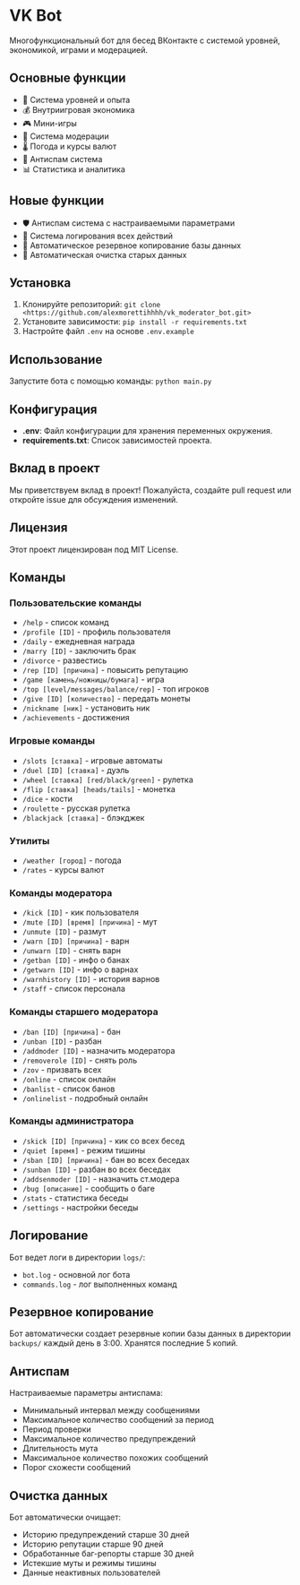 # VK Bot

Многофункциональный бот для бесед ВКонтакте с системой уровней, экономикой, играми и модерацией.

## Основные функции

- 👥 Система уровней и опыта
- 💰 Внутриигровая экономика
- 🎮 Мини-игры
- 👮 Система модерации
- 🌡️ Погода и курсы валют
- 🤖 Антиспам система
- 📊 Статистика и аналитика

## Новые функции

- 🛡️ Антиспам система с настраиваемыми параметрами
- 📝 Система логирования всех действий
- 💾 Автоматическое резервное копирование базы данных
- 🧹 Автоматическая очистка старых данных

## Установка

1. Клонируйте репозиторий: `git clone <https://github.com/alexmorettihhhh/vk_moderator_bot.git>`
2. Установите зависимости: `pip install -r requirements.txt`
3. Настройте файл `.env` на основе `.env.example`

## Использование

Запустите бота с помощью команды: `python main.py`

## Конфигурация

- **.env**: Файл конфигурации для хранения переменных окружения.
- **requirements.txt**: Список зависимостей проекта.

## Вклад в проект

Мы приветствуем вклад в проект! Пожалуйста, создайте pull request или откройте issue для обсуждения изменений.

## Лицензия

Этот проект лицензирован под MIT License.

## Команды

### Пользовательские команды
- `/help` - список команд
- `/profile [ID]` - профиль пользователя
- `/daily` - ежедневная награда
- `/marry [ID]` - заключить брак
- `/divorce` - развестись
- `/rep [ID] [причина]` - повысить репутацию
- `/game [камень/ножницы/бумага]` - игра
- `/top [level/messages/balance/rep]` - топ игроков
- `/give [ID] [количество]` - передать монеты
- `/nickname [ник]` - установить ник
- `/achievements` - достижения

### Игровые команды
- `/slots [ставка]` - игровые автоматы
- `/duel [ID] [ставка]` - дуэль
- `/wheel [ставка] [red/black/green]` - рулетка
- `/flip [ставка] [heads/tails]` - монетка
- `/dice` - кости
- `/roulette` - русская рулетка
- `/blackjack [ставка]` - блэкджек

### Утилиты
- `/weather [город]` - погода
- `/rates` - курсы валют

### Команды модератора
- `/kick [ID]` - кик пользователя
- `/mute [ID] [время] [причина]` - мут
- `/unmute [ID]` - размут
- `/warn [ID] [причина]` - варн
- `/unwarn [ID]` - снять варн
- `/getban [ID]` - инфо о банах
- `/getwarn [ID]` - инфо о варнах
- `/warnhistory [ID]` - история варнов
- `/staff` - список персонала

### Команды старшего модератора
- `/ban [ID] [причина]` - бан
- `/unban [ID]` - разбан
- `/addmoder [ID]` - назначить модератора
- `/removerole [ID]` - снять роль
- `/zov` - призвать всех
- `/online` - список онлайн
- `/banlist` - список банов
- `/onlinelist` - подробный онлайн

### Команды администратора
- `/skick [ID] [причина]` - кик со всех бесед
- `/quiet [время]` - режим тишины
- `/sban [ID] [причина]` - бан во всех беседах
- `/sunban [ID]` - разбан во всех беседах
- `/addsenmoder [ID]` - назначить ст.модера
- `/bug [описание]` - сообщить о баге
- `/stats` - статистика беседы
- `/settings` - настройки беседы

## Логирование

Бот ведет логи в директории `logs/`:
- `bot.log` - основной лог бота
- `commands.log` - лог выполненных команд

## Резервное копирование

Бот автоматически создает резервные копии базы данных в директории `backups/` каждый день в 3:00.
Хранятся последние 5 копий.

## Антиспам

Настраиваемые параметры антиспама:
- Минимальный интервал между сообщениями
- Максимальное количество сообщений за период
- Период проверки
- Максимальное количество предупреждений
- Длительность мута
- Максимальное количество похожих сообщений
- Порог схожести сообщений

## Очистка данных

Бот автоматически очищает:
- Историю предупреждений старше 30 дней
- Историю репутации старше 90 дней
- Обработанные баг-репорты старше 30 дней
- Истекшие муты и режимы тишины
- Данные неактивных пользователей

